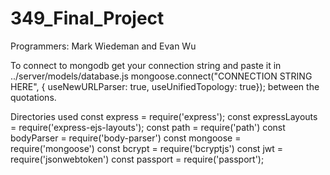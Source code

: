 # 349_Final_Project

Programmers: Mark Wiedeman and Evan Wu

To connect to mongodb get your connection string and paste it in ../server/models/database.js mongoose.connect("CONNECTION STRING HERE", { useNewURLParser: true, useUnifiedTopology: true}); between the quotations.

Directories used
const express = require('express');
const expressLayouts = require('express-ejs-layouts');
const path = require('path')
const bodyParser = require('body-parser')
const mongoose = require('mongoose')
const bcrypt = require('bcryptjs')
const jwt = require('jsonwebtoken')
const passport = require('passport');
